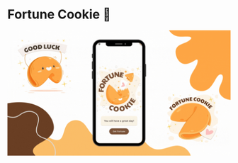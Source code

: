 # Fortune Cookie 🥠

<img src="https://github.com/anathayna/flutter-bootcamp/blob/main/fortune_cookie/assets/gifs/fortune_cookie.gif">
